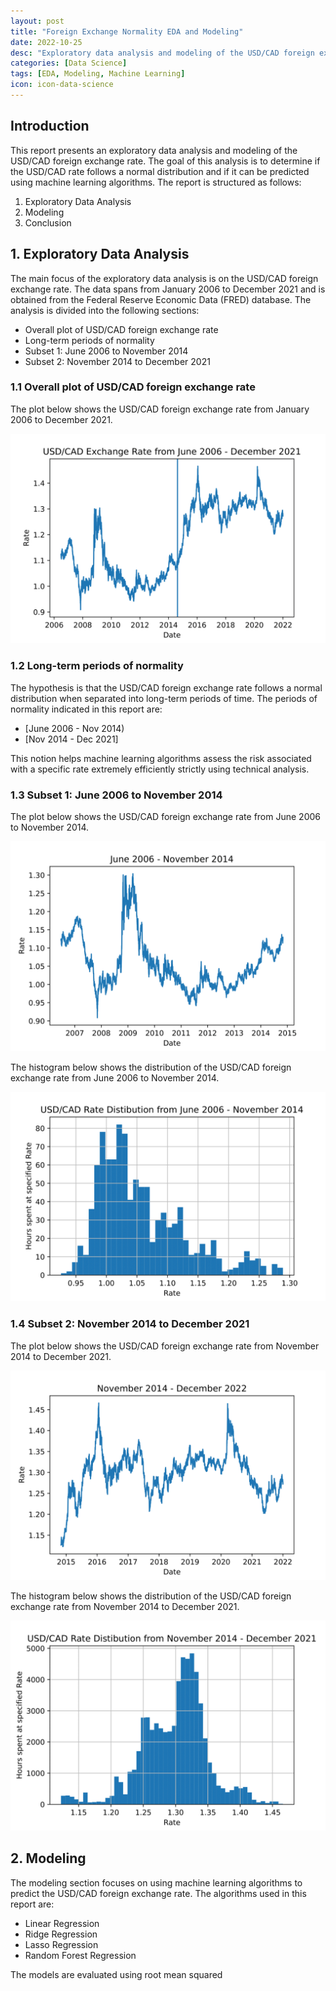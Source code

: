 ```yaml
---
layout: post
title: "Foreign Exchange Normality EDA and Modeling"
date: 2022-10-25
desc: "Exploratory data analysis and modeling of the USD/CAD foreign exchange rate"
categories: [Data Science]
tags: [EDA, Modeling, Machine Learning]
icon: icon-data-science
---
```


## Introduction

This report presents an exploratory data analysis and modeling of the USD/CAD foreign exchange rate. The goal of this analysis is to determine if the USD/CAD rate follows a normal distribution and if it can be predicted using machine learning algorithms. The report is structured as follows:

1. Exploratory Data Analysis
2. Modeling
3. Conclusion

## 1. Exploratory Data Analysis

The main focus of the exploratory data analysis is on the USD/CAD foreign exchange rate. The data spans from January 2006 to December 2021 and is obtained from the Federal Reserve Economic Data (FRED) database. The analysis is divided into the following sections:

- Overall plot of USD/CAD foreign exchange rate
- Long-term periods of normality
- Subset 1: June 2006 to November 2014
- Subset 2: November 2014 to December 2021

### 1.1 Overall plot of USD/CAD foreign exchange rate

The plot below shows the USD/CAD foreign exchange rate from January 2006 to December 2021.

![usd/cad full plot](/images/USDCAD_FullPlot.png)

### 1.2 Long-term periods of normality

The hypothesis is that the USD/CAD foreign exchange rate follows a normal distribution when separated into long-term periods of time. The periods of normality indicated in this report are:

- [June 2006 - Nov 2014)
- [Nov 2014 - Dec 2021]

This notion helps machine learning algorithms assess the risk associated with a specific rate extremely efficiently strictly using technical analysis.

### 1.3 Subset 1: June 2006 to November 2014

The plot below shows the USD/CAD foreign exchange rate from June 2006 to November 2014.

![2006-2014 plot](/images/USDCAD_2006-2014_Plot.png)

The histogram below shows the distribution of the USD/CAD foreign exchange rate from June 2006 to November 2014.

![histogram](/images/2006-2014_CADUSD_Hist.png)

### 1.4 Subset 2: November 2014 to December 2021

The plot below shows the USD/CAD foreign exchange rate from November 2014 to December 2021.

![2014-2021 plot](/images/USDCAD_2014-2021_Plot.png)

The histogram below shows the distribution of the USD/CAD foreign exchange rate from November 2014 to December 2021.

![histogram](/images/2014-2021_CADUSD_Hist.png)

## 2. Modeling

The modeling section focuses on using machine learning algorithms to predict the USD/CAD foreign exchange rate. The algorithms used in this report are:

- Linear Regression
- Ridge Regression
- Lasso Regression
- Random Forest Regression

The models are evaluated using root mean squared
